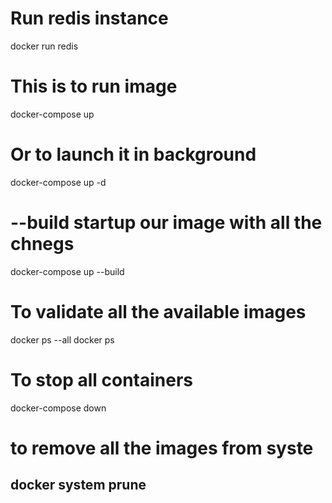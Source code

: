 # Run redis instance
docker run redis

# This is to run image 
docker-compose up
# Or to launch it in background
docker-compose up -d

# --build startup our image with all the chnegs
docker-compose up --build

# To validate all the available images
docker ps --all
docker ps

# To stop all containers
docker-compose down

# to remove all the images from syste
docker system prune
-------------------------------------------------


